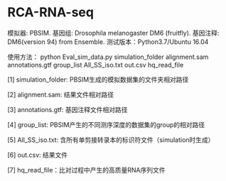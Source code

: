 # RCA-RNA-seq

模拟器: PBSIM.
基因组: Drosophila melanogaster DM6 (fruitfly).
基因注释: DM6(version 94) from Ensemble.
测试版本：Python3.7/Ubuntu 16.04

使用方法：
python Eval_sim_data.py simulation_folder alignment.sam annotations.gtf group_list All_SS_iso.txt out.csv hq_read_file

 [1] simulation_folder: PBSIM生成的模拟数据集的文件夹相对路径
 
 [2] alignment.sam: 结果文件相对路径
 
 [3] annotations.gtf: 基因注释文件相对路径
 
 [4] group_list: PBSIM产生的不同测序深度的数据集的group的相对路径
 
 [5] All_SS_iso.txt: 含所有单剪接转录本的标识符文件（simulation时生成）
 
 [6] out.csv: 结果文件
 
 [7] hq_read_file：比对过程中产生的高质量RNA序列文件



